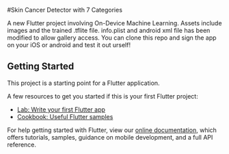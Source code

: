 #Skin Cancer Detector with 7 Categories

A new Flutter project involving On-Device Machine Learning.
Assets include images and the trained .tflite file.
info.plist and android xml file has been modified to allow gallery access.
You can clone this repo and sign the app on your iOS or android and test it out urself!

## Getting Started

This project is a starting point for a Flutter application.

A few resources to get you started if this is your first Flutter project:

- [Lab: Write your first Flutter app](https://flutter.dev/docs/get-started/codelab)
- [Cookbook: Useful Flutter samples](https://flutter.dev/docs/cookbook)

For help getting started with Flutter, view our
[online documentation](https://flutter.dev/docs), which offers tutorials,
samples, guidance on mobile development, and a full API reference.
